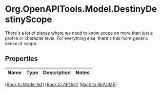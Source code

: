 # Org.OpenAPITools.Model.DestinyDestinyScope
There's a lot of places where we need to know scope on more than just a profile or character level. For everything else, there's this more generic sense of scope.

## Properties

Name | Type | Description | Notes
------------ | ------------- | ------------- | -------------

[[Back to Model list]](../README.md#documentation-for-models) [[Back to API list]](../README.md#documentation-for-api-endpoints) [[Back to README]](../README.md)

